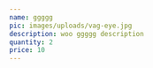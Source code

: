 ```yaml
---
name: ggggg
pic: images/uploads/vag-eye.jpg
description: woo ggggg description
quantity: 2
price: 10
---
```


